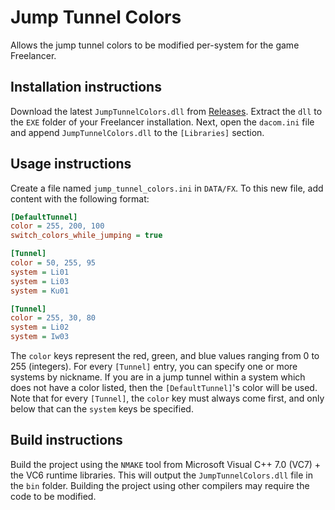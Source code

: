 # Jump Tunnel Colors
Allows the jump tunnel colors to be modified per-system for the game Freelancer.

## Installation instructions
Download the latest `JumpTunnelColors.dll` from [Releases](https://github.com/FLHDE/jump-tunnel-colors/releases). Extract the `dll` to the `EXE` folder of your Freelancer installation. Next, open the `dacom.ini` file and append `JumpTunnelColors.dll` to the `[Libraries]` section.

## Usage instructions
Create a file named `jump_tunnel_colors.ini` in `DATA/FX`. To this new file, add content with the following format:
```ini
[DefaultTunnel]
color = 255, 200, 100
switch_colors_while_jumping = true

[Tunnel]
color = 50, 255, 95
system = Li01
system = Li03
system = Ku01

[Tunnel]
color = 255, 30, 80
system = Li02
system = Iw03
```

The `color` keys represent the red, green, and blue values ranging from 0 to 255 (integers). For every `[Tunnel]` entry, you can specify one or more systems by nickname. If you are in a jump tunnel within a system which does not have a color listed, then the `[DefaultTunnel]`'s color will be used. Note that for every `[Tunnel]`, the `color` key must always come first, and only below that can the `system` keys be specified.

## Build instructions
Build the project using the `NMAKE` tool from Microsoft Visual C++ 7.0 (VC7) + the VC6 runtime libraries.
This will output the `JumpTunnelColors.dll` file in the `bin` folder.
Building the project using other compilers may require the code to be modified.
